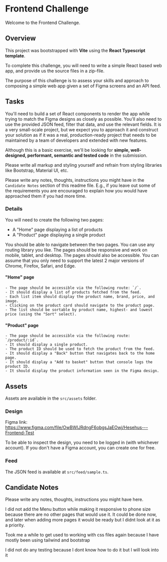 # Frontend Challenge

Welcome to the Frontend Challenge.

## Overview

This project was bootstrapped with **Vite** using the **React Typescript template**.

To complete this challenge, you will need to write a simple React based web app, and provide us the source files in a
zip-file.

The purpose of this challenge is to assess your skills and approach to composing a simple web app given a set of Figma
screens and an API feed.

## Tasks

You'll need to build a set of React components to render the app while trying to match the Figma designs
as closely as possible. You'll also need to use the provided JSON feed, filter that data, and use the relevant fields.
It is a very small-scale project, but we expect you to approach it and construct your solution as if it was a real,
production-ready project that needs to be maintained by a team of developers and extended with new features.

Although this is a basic exercise, we'll be looking for **simple, well-designed, performant, semantic and tested code**
in the submission.

Please write all markup and styling yourself and refrain from styling libraries like Bootstrap, Material UI, etc.

Please write any notes, thoughts, instructions you might have in the `Candidate Notes` section of this readme file.
E.g., if you leave out some of the requirements you are encouraged to explain how you would have approached them if you
had more time.

### Details

You will need to create the following two pages:

- A "Home" page displaying a list of products
- A "Product" page displaying a single product

You should be able to navigate between the two pages. You can use any routing library you like.
The pages should be responsive and work on mobile, tablet, and desktop. The pages should also be accessible.
You can assume that you only need to support the latest 2 major versions of Chrome, Firefox, Safari, and Edge.

#### "Home" page

    - The page should be accessible via the following route: `/`.
    - It should display a list of products fetched from the feed.
    - Each list item should display the product name, brand, price, and image.
    - Clicking on the product card should navigate to the product page.
    - The list should be sortable by product name, highest- and lowest price (using the "Sort" select).

#### "Product" page

    - The page should be accessible via the following route: `/product/:id`.
    - It should display a single product.
    - The product ID should be used to fetch the product from the feed.
    - It should display a "Back" button that navigates back to the home page.
    - It should display a "Add to basket" button that console logs the product ID.
    - It should display the product information seen in the Figma design.

## Assets

Assets are available in the `src/assets` folder.

### Design

Figma link:
https://www.figma.com/file/OwBWlJRdngF6obgsJaEOwj/Hesehus---Frontend-Test

To be able to inspect the design, you need to be logged in (with whichever account). If you don't have a Figma account,
you can create one for free.

### Feed

The JSON feed is available at `src/feed/sample.ts`.

## Candidate Notes

Please write any notes, thoughts, instructions you might have here.

I did not add the Menu button while making it responsive to phone size because there are no other pages that would use it.
It could be done now, and later when adding more pages it would be ready but I didnt look at it as a priority. 

Took me a while to get used to working with css files again because I have mostly been using tailwind and bootstrap

I did not do any testing because I dont know how to do it but I will look into it
